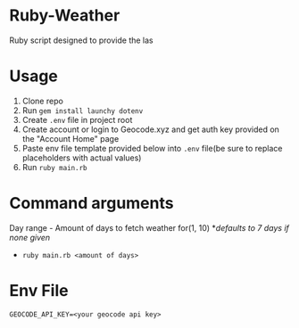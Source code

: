 # Ruby-Weather

Ruby script designed to provide the las
# Usage
1. Clone repo
2. Run `gem install launchy dotenv`
3. Create `.env` file in project root
4. Create account or login to Geocode.xyz and get auth key provided on the "Account Home" page
5. Paste env file template provided below into `.env` file(be sure to replace placeholders with actual values)
6. Run `ruby main.rb`

# Command arguments
Day range - Amount of days to fetch weather for(1, 10) **defaults to 7 days if none given*
- `ruby main.rb <amount of days>`


# Env File
```
GEOCODE_API_KEY=<your geocode api key>
```
